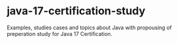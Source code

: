 # java-17-certification-study
Examples, studies cases and topics about Java with propousing of preperation study for Java 17 Certification.
